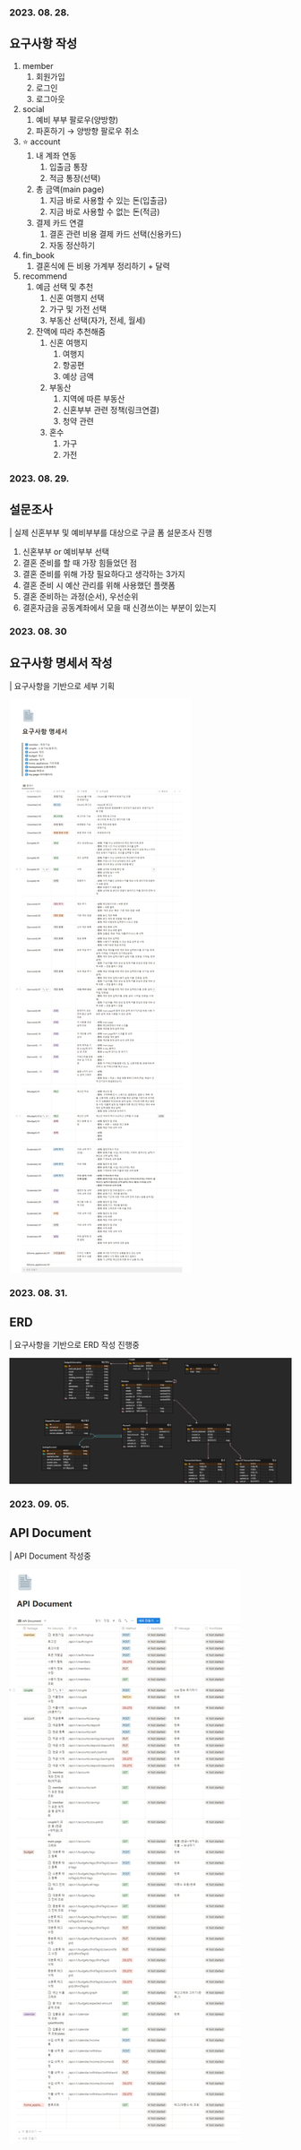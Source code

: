 ### 2023. 08. 28.

## 요구사항 작성

1. member
    1. 회원가입
    2. 로그인
    3. 로그아웃
2. social
    1. 예비 부부 팔로우(양방향)
    2. 파혼하기 → 양방향 팔로우 취소
3. ⭐ account
    1. 내 계좌 연동
        1. 입출금 통장
        2. 적금 통장(선택)
    2. 총 금액(main page)
        1. 지금 바로 사용할 수 있는 돈(입출금)
        2. 지금 바로 사용할 수 없는 돈(적금)
    3. 결제 카드 연결
        1. 결혼 관련 비용 결제 카드 선택(신용카드)
        2. 자동 정산하기
4. fin_book
    1. 결혼식에 든 비용 가계부 정리하기 + 달력
5. recommend
    1. 예금 선택 및 추천
        1. 신혼 여행지 선택
        2. 가구 및 가전 선택
        3. 부동산 선택(자가, 전세, 월세)
    2. 잔액에 따라 추천해줌
        1. 신혼 여행지
            1. 여행지
            2. 항공편
            3. 예상 금액
        2. 부동산
            1. 지역에 따른 부동산
            2. 신혼부부 관련 정책(링크연결)
            3. 청약 관련
        3. 혼수
            1. 가구
            2. 가전


### 2023. 08. 29.

## 설문조사
| 실제 신혼부부 및 예비부부를 대상으로 구글 폼 설문조사 진행

1. 신혼부부 or 예비부부 선택
2. 결혼 준비를 할 때 가장 힘들었던 점
3. 결혼 준비를 위해 가장 필요하다고 생각하는 3가지
4. 결혼 준비 시 예산 관리를 위해 사용했던 플랫폼
5. 결혼 준비하는 과정(순서), 우선순위
6. 결혼자금을 공동계좌에서 모을 때 신경쓰이는 부분이 있는지


### 2023. 08. 30

## 요구사항 명세서 작성
| 요구사항을 기반으로 세부 기획

![요구사항명세서.gif](src/요구사항명세서.png)


### 2023. 08. 31.

## ERD
| 요구사항을 기반으로 ERD 작성 진행중

![ERD.gif](src/ERD.png)

### 2023. 09. 05.

## API Document
| API Document 작성중

![API_Document.gif](src/API%20Document.png)
